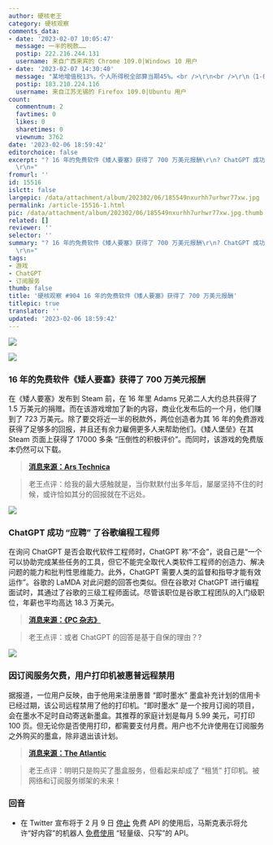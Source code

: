 ```yaml
---
author: 硬核老王
category: 硬核观察
comments_data:
- date: '2023-02-07 10:05:47'
  message: 一半的税款……
  postip: 222.216.244.131
  username: 来自广西来宾的 Chrome 109.0|Windows 10 用户
- date: '2023-02-07 14:30:40'
  message: "某地增值税13%，个人所得税全部算当期45%。<br />\r\n<br />\r\n（1-0.13）×（1-0.45）= 47%"
  postip: 183.210.224.116
  username: 来自江苏无锡的 Firefox 109.0|Ubuntu 用户
count:
  commentnum: 2
  favtimes: 0
  likes: 0
  sharetimes: 0
  viewnum: 3762
date: '2023-02-06 18:59:42'
editorchoice: false
excerpt: "? 16 年的免费软件《矮人要塞》获得了 700 万美元报酬\r\n? ChatGPT 成功 “应聘” 了谷歌编程工程师\r\n? 因订阅服务欠费，用户打印机被惠普远程禁用\r\n»
  \r\n»"
fromurl: ''
id: 15516
islctt: false
largepic: /data/attachment/album/202302/06/185549nxurhh7urhwr77xw.jpg
permalink: /article-15516-1.html
pic: /data/attachment/album/202302/06/185549nxurhh7urhwr77xw.jpg.thumb.jpg
related: []
reviewer: ''
selector: ''
summary: "? 16 年的免费软件《矮人要塞》获得了 700 万美元报酬\r\n? ChatGPT 成功 “应聘” 了谷歌编程工程师\r\n? 因订阅服务欠费，用户打印机被惠普远程禁用\r\n»
  \r\n»"
tags:
- 游戏
- ChatGPT
- 订阅服务
thumb: false
title: '硬核观察 #904 16 年的免费软件《矮人要塞》获得了 700 万美元报酬'
titlepic: true
translator: ''
updated: '2023-02-06 18:59:42'
---
```


![](/data/attachment/album/202302/06/185549nxurhh7urhwr77xw.jpg)


![](/data/attachment/album/202302/06/185609xsme8m5sefvk8vt1.jpg)


### 16 年的免费软件《矮人要塞》获得了 700 万美元报酬


在《矮人要塞》发布到 Steam 前，在 16 年里 Adams 兄弟二人大约总共获得了 1.5 万美元的捐赠。而在该游戏增加了新的内容，商业化发布后的一个月，他们赚到了 723 万美元。除了要交将近一半的税款外，两位创造者为其 16 年的免费游戏获得了足够多的回报，并且还有余力雇佣更多人来帮助他们。《矮人堡垒》在其 Steam 页面上获得了 17000 多条 “压倒性的积极评价”。而同时，该游戏的免费版本仍然可以下载。



> 
> **[消息来源：Ars Technica](https://arstechnica.com/gaming/2023/02/after-16-years-of-freeware-dwarf-fortress-creators-get-their-7m-payday/)**
> 
> 
> 



> 
> 老王点评：给我的最大感触就是，当你默默付出多年后，屡屡坚持不住的时候，或许恰如其分的回报就在不远处。
> 
> 
> 


![](/data/attachment/album/202302/06/185706mnrf4zu6r1vjnk4x.jpg)


### ChatGPT 成功 “应聘” 了谷歌编程工程师


在询问 ChatGPT 是否会取代软件工程师时，ChatGPT 称“不会”，说自己是“一个可以协助完成某些任务的工具，但它不能完全取代人类软件工程师的创造力、解决问题的能力和批判性思维能力。此外，ChatGPT 需要人类的监督和指导才能有效运作”。谷歌的 LaMDA 对此问题的回答也类似。但在谷歌对 ChatGPT 进行编程面试时，其通过了谷歌的三级工程师面试。尽管该职位是谷歌工程团队的入门级职位，年薪也平均高达 18.3 万美元。



> 
> **[消息来源：《PC 杂志》](https://www.pcmag.com/news/chatgpt-passes-google-coding-interview-for-level-3-engineer-with-183k-salary)**
> 
> 
> 



> 
> 老王点评：或者 ChatGPT 的回答是基于自保的理由？?
> 
> 
> 


![](/data/attachment/album/202302/06/185715d276y2avukwrjq66.jpg)


### 因订阅服务欠费，用户打印机被惠普远程禁用


据报道，一位用户反映，由于他用来注册惠普 “即时墨水” 墨盒补充计划的信用卡已经过期，该公司远程禁用了他的打印机。“即时墨水” 是一个按月订阅的项目，会在墨水不足时自动寄送新墨盒。其推荐的家庭计划是每月 5.99 美元，可打印 100 页。但无论你是否使用打印，都需要支付月费。用户也不允许使用在订阅服务之外购买的墨盒，除非退出该计划。



> 
> **[消息来源：The Atlantic](https://www.theatlantic.com/technology/archive/2023/02/home-printer-digital-rights-management-hp-instant-ink-subscription/672913/)**
> 
> 
> 



> 
> 老王点评：明明只是购买了墨盒服务，但看起来却成了 “租赁” 打印机。被网络和订阅服务绑架的未来！
> 
> 
> 


### 回音


* 在 Twitter 宣布将于 2 月 9 日 [停止](/article-15503-1.html) 免费 API 的使用后，马斯克表示将允许“好内容”的机器人 [免费使用](https://www.theverge.com/2023/2/5/23586577/elon-musk-bots-good-content-twitters-api-free) “轻量级、只写”的 API。